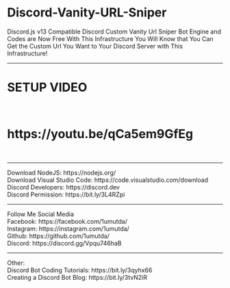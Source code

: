 # Discord-Vanity-URL-Sniper
Discord.js v13 Compatible Discord Custom Vanity Url Sniper Bot Engine and Codes are Now Free With This Infrastructure You Will Know that You Can Get the Custom Url You Want to Your Discord Server with This Infrastructure!
<hr>
<h1>SETUP VIDEO</h1><br>
<h1>https://youtu.be/qCa5em9GfEg</h1><br>
<hr>
Download NodeJS: https://nodejs.org/<br>
Download Visual Studio Code: https://code.visualstudio.com/download<br>
Discord Developers: https://discord.dev<br>
Discord Permission: https://bit.ly/3L4RZpi<br>
<hr>
Follow Me Social Media<br>
Facebook: https://facebook.com/1umutda/<br>
Instagram: https://instagram.com/1umutda/<br>
Github: https://github.com/1umutda/<br>
Discord: https://discord.gg/Vpqu746haB<br>
<hr>
Other:<br>
Discord Bot Coding Tutorials: https://bit.ly/3qyhx66<br>
Creating a Discord Bot Blog: https://bit.ly/3tvN2iR<br>




